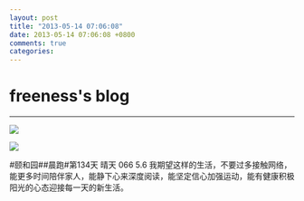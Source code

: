```yaml
---
layout: post
title: "2013-05-14 07:06:08"
date: 2013-05-14 07:06:08 +0800
comments: true
categories: 
---
```


# freeness's blog

----------

![](http://okqmqrbgo.bkt.clouddn.com/201305140706081.jpg)

![](http://okqmqrbgo.bkt.clouddn.com/201305140706082.jpg)

>
\#颐和园\#\#晨跑\#第134天 晴天 066 5.6 我期望这样的生活，不要过多接触网络，能更多时间陪伴家人，能静下心来深度阅读，能坚定信心加强运动，能有健康积极阳光的心态迎接每一天的新生活。